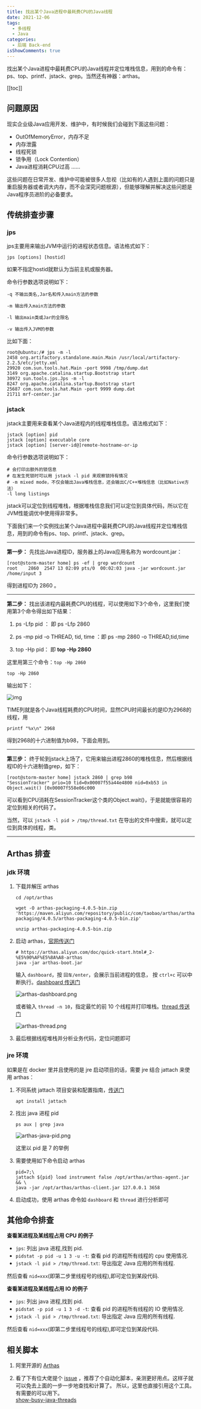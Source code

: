```yaml
---
title: 找出某个Java进程中最耗费CPU的Java线程
date: 2021-12-06
tags:
  - 多线程
  - Java
categories:
  - 后端 Back-end
isShowComments: true
---
```


<Boxx/>

找出某个Java进程中最耗费CPU的Java线程并定位堆栈信息，用到的命令有：ps、top、printf、jstack、grep。当然还有神器：arthas。

<!-- more -->

[[toc]]

## 问题原因

现实企业级Java应用开发、维护中，有时候我们会碰到下面这些问题：

- OutOfMemoryError，内存不足
- 内存泄露
- 线程死锁
- 锁争用（Lock Contention）
- Java进程消耗CPU过高
  ......

这些问题在日常开发、维护中可能被很多人忽视（比如有的人遇到上面的问题只是重启服务器或者调大内存，而不会深究问题根源），但能够理解并解决这些问题是Java程序员进阶的必备要求。

##  传统排查步骤

### jps

jps主要用来输出JVM中运行的进程状态信息。语法格式如下：

```shell
jps [options] [hostid]
```

如果不指定hostid就默认为当前主机或服务器。

命令行参数选项说明如下：

```shell
-q 不输出类名,Jar名和传入main方法的参数

-m 输出传入main方法的参数

-l 输出main类或Jar的全限名

-v 输出传入JVM的参数
```

比如下面：

```shell
root@ubuntu:/# jps -m -l
2458 org.artifactory.standalone.main.Main /usr/local/artifactory-2.2.5/etc/jetty.xml
29920 com.sun.tools.hat.Main -port 9998 /tmp/dump.dat
3149 org.apache.catalina.startup.Bootstrap start
30972 sun.tools.jps.Jps -m -l
8247 org.apache.catalina.startup.Bootstrap start
25687 com.sun.tools.hat.Main -port 9999 dump.dat
21711 mrf-center.jar
```

### jstack

jstack主要用来查看某个Java进程内的线程堆栈信息。语法格式如下：

```shell
jstack [option] pid
jstack [option] executable core
jstack [option] [server-id@]remote-hostname-or-ip
```

命令行参数选项说明如下：

```shell
# 会打印出额外的锁信息
# 在发生死锁时可以用 jstack -l pid 来观察锁持有情况
# -m mixed mode，不仅会输出Java堆栈信息，还会输出C/C++堆栈信息（比如Native方法）
-l long listings
```

jstack可以定位到线程堆栈，根据堆栈信息我们可以定位到具体代码，所以它在JVM性能调优中使用得非常多。

下面我们来一个实例找出某个Java进程中最耗费CPU的Java线程并定位堆栈信息，用到的命令有ps、top、printf、jstack、grep。

---

**第一步：** 先找出Java进程ID，服务器上的Java应用名称为 wordcount.jar：

 ```shell
[root@storm-master home] ps -ef | grep wordcount
root    2860  2547 13 02:09 pts/0  00:02:03 java -jar wordcount.jar /home/input 3 
 ```

得到进程ID为 2860 。

---

**第二步：** 找出该进程内最耗费CPU的线程，可以使用如下3个命令，这里我们使用第3个命令得出如下结果：

1. ps -Lfp pid ： 即 ps -Lfp 2860

2. ps -mp pid -o THREAD, tid, time ：即 ps -mp 2860 -o THREAD,tid,time

3. top -Hp pid： 即 <strong>top -Hp 2860</strong>

这里用第三个命令：` top -Hp 2860 `

```shell
top -Hp 2860
```

输出如下：


![img](/znote/img/backend/ThreadTopCpuList.png)

TIME列就是各个Java线程耗费的CPU时间，显然CPU时间最长的是ID为2968的线程，用

```shell
printf "%x\n" 2968
```

得到2968的十六进制值为b98，下面会用到。

---

**第三步：** 终于轮到jstack上场了，它用来输出进程2860的堆栈信息，然后根据线程ID的十六进制值grep，如下：

 ```shell
[root@storm-master home] jstack 2860 | grep b98 
"SessionTracker" prio=10 tid=0x00007f55a44e4800 nid=0xb53 in Object.wait() [0x00007f558e06c000 
 ```

可以看到CPU消耗在SessionTracker这个类的Object.wait()，于是就能很容易的定位到相关的代码了。

当然，可以 `jstack -l pid > /tmp/thread.txt` 在导出的文件中搜索，就可以定位到具体的线程，类。

---

## Arthas 排查

### jdk 环境

1. 下载并解压 arthas

   ```shell
   cd /opt/arthas
   
   wget -O arthas-packaging-4.0.5-bin.zip 'https://maven.aliyun.com/repository/public/com/taobao/arthas/arthas-packaging/4.0.5/arthas-packaging-4.0.5-bin.zip'
   
   unzip arthas-packaging-4.0.5-bin.zip
   ```

2. 启动 arthas，[官网传送门](https://arthas.aliyun.com/doc/quick-start.html#_2-%E5%90%AF%E5%8A%A8-arthas)

   ```shell
   # https://arthas.aliyun.com/doc/quick-start.html#_2-%E5%90%AF%E5%8A%A8-arthas
   java -jar arthas-boot.jar
   ```

   输入 `dashboard`，按 `回车/enter`，会展示当前进程的信息， 按 `ctrl+c` 可以中断执行。[dashboard 传送门](https://arthas.aliyun.com/doc/dashboard.html)

   ![arthas-dashboard.png](/znote/img/backend/arthas/arthas-dashboard.png)

   或者输入 `thread -n 10`，指定最忙的前 10 个线程并打印堆栈。[thread 传送门](https://arthas.aliyun.com/doc/thread.html)

   ![arthas-thread.png](/znote/img/backend/arthas/arthas-thread.png)

3. 最后根据线程堆栈并分析业务代码，定位问题即可

### jre 环境

如果是在 docker 里并且使用的是 jre 启动项目的话，需要 jre 结合 jattach 来使用 arthas：

1. 不同系统 jattach 项目安装和配置指南，[传送门](https://blog.csdn.net/gitblog_01239/article/details/143042639)

   ```shell
   apt install jattach
   ```

2. 找出 java 进程 pid

   ```shell
   ps aux | grep java
   ```

   ![arthas-java-pid.png](/znote/img/backend/arthas/arthas-java-pid.png)

   这里以 pid 是 7 的举例

3. 需要使用如下命令启动 arthas

   ```shell
   pid=7;\
   jattach ${pid} load instrument false /opt/arthas/arthas-agent.jar && \
   java -jar /opt/arthas/arthas-client.jar 127.0.0.1 3658
   ```

4. 启动成功，使用 arthas 命令如 `dashboard` 和 `thread` 进行分析即可

## 其他命令排查

**查看某进程及某线程占用 CPU 的例子**

- `jps`: 列出 java 进程,找到 pid.
- `pidstat -p pid -u 1 3 -u -t`: 查看 pid 的进程所有线程的 cpu 使用情况.
- `jstack -l pid > /tmp/thread.txt`: 导出指定 Java 应用的所有线程.

然后查看 `nid=xxx`(即第二步里线程号的线程),即可定位到某段代码.

**查看某进程及某线程占用 IO 的例子**

- `jps`: 列出 java 进程,找到 pid.
- `pidstat -p pid -u 1 3 -d -t`: 查看 pid 的进程所有线程的 IO 使用情况.
- `jstack -l pid > /tmp/thread.txt`: 导出指定 Java 应用的所有线程.

然后查看 `nid=xxx`(即第二步里线程号的线程),即可定位到某段代码.

## 相关脚本

1. 阿里开源的 [Arthas](https://arthas.aliyun.com/)

2. 看了下有位大佬提个 [issue](https://github.com/emacsist/emacsist.github.io/issues/2) ，推荐了个自动化脚本，亲测更好用点。这样子就可以免去上面的一步一步地查找和计算了。
   所以，这里也直接引用这个工具。有需要的可以用下。<br/>
   [show-busy-java-threads](https://github.com/oldratlee/useful-scripts/blob/master/docs/java.md#beer-show-busy-java-threads)

